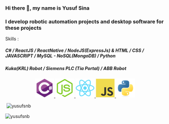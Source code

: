 ### Hi there 👋, my name is Yusuf Sina
### I develop robotic automation projects and desktop software for these projects

Skills : 
##### C# / ReactJS / ReactNative / NodeJS(ExpressJs) & HTML / CSS / JAVASCRIPT / MySQL - NoSQL(MongoDB) / Python
##### Kuka(KRL) Robot / Siemens PLC (Tia Portal) / ABB Robot

<div>
  <p align="center">
  <a href="https://learn.microsoft.com/en-us/visualstudio/get-started/csharp/?view=vs-2022" target="_blank"> <img src="https://raw.githubusercontent.com/devicons/devicon/master/icons/csharp/csharp-original.svg" alt="c#" width="60" height="60"/> </a>
    <a href="https://www.w3schools.com/nodejs/" target="_blank"> <img src="https://raw.githubusercontent.com/devicons/devicon/master/icons/nodejs/nodejs-original.svg" alt="nodejs" width="60" height="60"/> </a>
    <a href="https://reactjs.org" target="_blank"> <img src="https://raw.githubusercontent.com/devicons/devicon/master/icons/react/react-original.svg" alt="reactjs" width="60" height="60"/> </a>
    <a href="https://www.javascript.com" target="_blank"> <img src="https://raw.githubusercontent.com/devicons/devicon/master/icons/javascript/javascript-original.svg" alt="js" width="60" height="60"/> </a>
    <a href="https://www.python.org" target="_blank"> <img src="https://raw.githubusercontent.com/devicons/devicon/master/icons/python/python-original.svg" alt="python" width="60" height="60"/> </a>
    <p>&nbsp;<img align="center" src="https://github-readme-stats.vercel.app/api?username=yusufsnb&show_icons=true&locale=en" alt="yusufsnb" /></p>
    <p><img align="center" src="https://github-readme-stats.vercel.app/api/top-langs?username=yusufsnb&show_icons=true&locale=en&layout=compact" alt="yusufsnb" /></p>
  </div>
